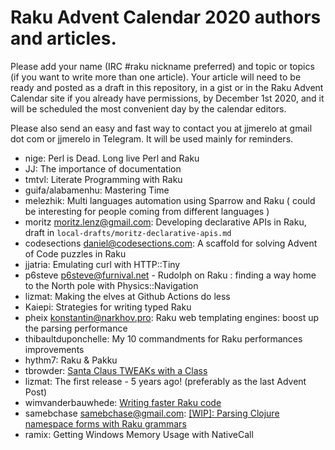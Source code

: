# Raku Advent Calendar 2020 authors and articles.

Please add your name (IRC #raku nickname preferred) and topic or
topics (if you want to write more than one article). Your article will
need to be ready and posted as a draft in this repository, in a gist or in the Raku Advent
Calendar site if you already have permissions, by December 1st 2020,
and it will be scheduled the most convenient day by the calendar
editors.

Please also send an easy and fast way to contact you at jjmerelo at
gmail dot com or jjmerelo in Telegram. It will be used mainly for
reminders.

* nige: Perl is Dead. Long live Perl and Raku
* JJ: The importance of documentation
* tmtvl: Literate Programming with Raku
* guifa/alabamenhu: Mastering Time
* melezhik: Multi languages automation using Sparrow and Raku ( could be interesting for people coming from different languages )
* moritz <moritz.lenz@gmail.com>: Developing declarative APIs in Raku, draft in `local-drafts/moritz-declarative-apis.md`
* codesections <daniel@codesections.com>: A scaffold for solving
  Advent of Code puzzles in Raku
* jjatria: Emulating curl with HTTP::Tiny
* p6steve <p6steve@furnival.net> - Rudolph on Raku : finding a way home to the North pole with Physics::Navigation
* lizmat: Making the elves at Github Actions do less
* Kaiepi: Strategies for writing typed Raku
* pheix <konstantin@narkhov.pro>: Raku web templating engines: boost up the parsing performance 
* thibaultduponchelle: My 10 commandments for Raku performances improvements
* hythm7: Raku & Pakku
* tbrowder: [Santa Claus TWEAKs with a Class](https://github.com/tbrowder/advent2020/blob/master/article.md)
* lizmat: The first release - 5 years ago!  (preferably as the last Advent Post)
* wimvanderbauwhede: [Writing faster Raku code](https://gist.github.com/wimvanderbauwhede/b33aa79eb35affc08fff835f6b42270e) 
* samebchase <samebchase@gmail.com>: [[WIP]: Parsing Clojure namespace forms with Raku grammars](https://gist.github.com/samebchase/8d37f7d961ecc981e9ab9a5d36763dd5)
* ramix: Getting Windows Memory Usage with NativeCall

